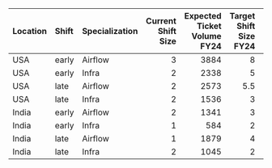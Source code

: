 | Location   | Shift   | Specialization   |   Current Shift Size |   Expected Ticket Volume FY24 |   Target Shift Size FY24 |   Additional Headcount for FY24 |
|:-----------|:--------|:-----------------|---------------------:|------------------------------:|-------------------------:|--------------------------------:|
| USA        | early   | Airflow          |                    3 |                          3884 |                      8   |                             5   |
| USA        | early   | Infra            |                    2 |                          2338 |                      5   |                             3   |
| USA        | late    | Airflow          |                    2 |                          2573 |                      5.5 |                             3.5 |
| USA        | late    | Infra            |                    2 |                          1536 |                      3   |                             1   |
| India      | early   | Airflow          |                    2 |                          1341 |                      3   |                             1   |
| India      | early   | Infra            |                    1 |                           584 |                      2   |                             1   |
| India      | late    | Airflow          |                    1 |                          1879 |                      4   |                             3   |
| India      | late    | Infra            |                    2 |                          1045 |                      2   |                             0   |
